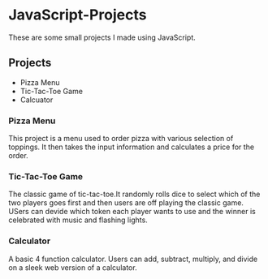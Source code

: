 # JavaScript-Projects

These are some small projects I made using JavaScript.

## Projects

* Pizza Menu
* Tic-Tac-Toe Game
* Calcuator

### Pizza Menu

This project is a menu used to order pizza with various selection of toppings. It then takes the input information and calculates a price for the order.

### Tic-Tac-Toe Game

The classic game of tic-tac-toe.It randomly rolls dice to select which of the two players goes first and then users are off playing the classic game. USers can devide which token each player wants to use and the winner is celebrated with music and flashing lights.

### Calculator

A basic 4 function calculator. Users can add, subtract, multiply, and divide on a sleek web version of a calculator.

